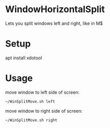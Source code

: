 # WindowHorizontalSplit
Lets you split windows left and right, like in M$

# Setup
apt install xdotool

# Usage
move window to left side of screen:

    ~/WinSplitMove.sh left
move window to right side of screen:

    ~/WinSplitMove.sh right
